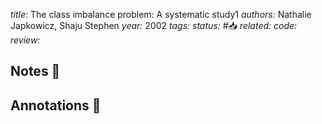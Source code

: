 *title:* The class imbalance problem: A systematic study1
*authors:* Nathalie Japkowicz, Shaju Stephen
*year:* 2002
*tags:* 
*status:* #📥
*related:*
*code:*
*review:*

## Notes 📍

## Annotations 📖